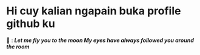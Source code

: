 # **Hi cuy kalian ngapain buka profile github ku**
:microphone: : **_Let me fly you to the moon My eyes have always followed you around the room_**
<!---
AlfikhoAzka/AlfikhoAzka is a ✨ special ✨ repository because its `README.md` (this file) appears on your GitHub profile.
You can click the Preview link to take a look at your changes.
--->
